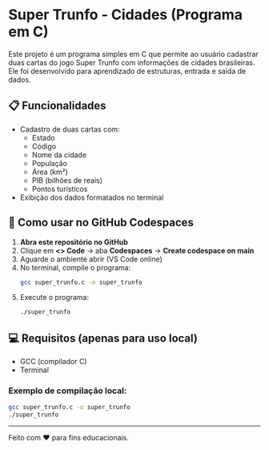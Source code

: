 
# Super Trunfo - Cidades (Programa em C)

Este projeto é um programa simples em C que permite ao usuário cadastrar duas cartas do jogo Super Trunfo com informações de cidades brasileiras. Ele foi desenvolvido para aprendizado de estruturas, entrada e saída de dados.

## 📋 Funcionalidades

- Cadastro de duas cartas com:
  - Estado
  - Código
  - Nome da cidade
  - População
  - Área (km²)
  - PIB (bilhões de reais)
  - Pontos turísticos
- Exibição dos dados formatados no terminal

## 🚀 Como usar no GitHub Codespaces

1. **Abra este repositório no GitHub**
2. Clique em **<> Code** → aba **Codespaces** → **Create codespace on main**
3. Aguarde o ambiente abrir (VS Code online)
4. No terminal, compile o programa:
   ```bash
   gcc super_trunfo.c -o super_trunfo
   ```
5. Execute o programa:
   ```bash
   ./super_trunfo
   ```

## 💻 Requisitos (apenas para uso local)

- GCC (compilador C)
- Terminal

### Exemplo de compilação local:
```bash
gcc super_trunfo.c -o super_trunfo
./super_trunfo
```

---

Feito com ❤️ para fins educacionais.
